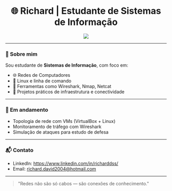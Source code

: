 <h1 align="center">🌐 Richard | Estudante de Sistemas de Informação</h1>

<p align="center">
  <img src="https://skillicons.dev/icons?i=linux,github,python,wireshark" />
</p>

---

### 🧠 Sobre mim

Sou estudante de **Sistemas de Informação**, com foco em:

- 🌐 Redes de Computadores
- 🐧 Linux e linha de comando
- 🔧 Ferramentas como Wireshark, Nmap, Netcat
- 📡 Projetos práticos de infraestrutura e conectividade

---

### 🚀 Em andamento

- Topologia de rede com VMs (VirtualBox + Linux)
- Monitoramento de tráfego com Wireshark
- Simulação de ataques para estudo de defesa

---

### 📬 Contato

- LinkedIn: https://www.linkedin.com/in/richarddss/
- Email: richard.david2004@hotmail.com

---

> "Redes não são só cabos — são conexões de conhecimento."
